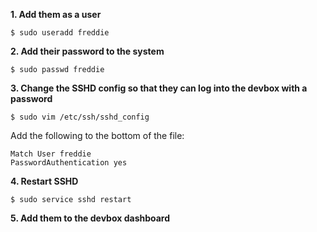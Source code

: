 **1\. Add them as a user**

```
$ sudo useradd freddie
```

**2\. Add their password to the system**

```
$ sudo passwd freddie
```

**3\. Change the SSHD config so that they can log into the devbox with a password**

```
$ sudo vim /etc/ssh/sshd_config
```

Add the following to the bottom of the file:

```
Match User freddie
PasswordAuthentication yes
```

**4\. Restart SSHD**

```
$ sudo service sshd restart
```

**5\. Add them to the devbox dashboard**

